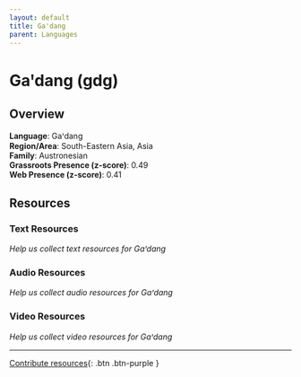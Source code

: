 ```yaml
---
layout: default
title: Gaꞌdang
parent: Languages
---
```


# Gaꞌdang (gdg)

## Overview

**Language**: Gaꞌdang  
**Region/Area**: South-Eastern Asia, Asia  
**Family**: Austronesian  
**Grassroots Presence (z-score)**: 0.49  
**Web Presence (z-score)**: 0.41  

## Resources

### Text Resources
*Help us collect text resources for Gaꞌdang*

### Audio Resources
*Help us collect audio resources for Gaꞌdang*

### Video Resources
*Help us collect video resources for Gaꞌdang*

---

[Contribute resources](https://forms.office.com/e/1SfLJx3u1r){: .btn .btn-purple }
